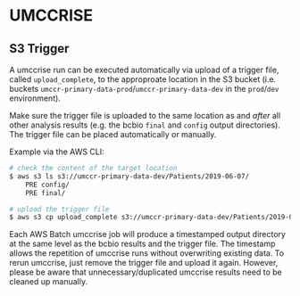 # UMCCRISE

## S3 Trigger
A umccrise run can be executed automatically via upload of a trigger file, called `upload_complete`, to the approproate location in the S3 bucket (i.e. buckets `umccr-primary-data-prod`/`umccr-primary-data-dev` in the `prod`/`dev` environment).

Make sure the trigger file is uploaded to the same location as and *after* all other analysis results (e.g. the bcbio `final` and `config` output directories). The trigger file can be placed automatically or manually.

Example via the AWS CLI:
```bash
# check the content of the target location
$ aws s3 ls s3://umccr-primary-data-dev/Patients/2019-06-07/
    PRE config/
    PRE final/

# upload the trigger file
$ aws s3 cp upload_complete s3://umccr-primary-data-dev/Patients/2019-06-07/
```

Each AWS Batch umccrise job will produce a timestamped output directory at the same level as the bcbio results and the trigger file. The timestamp allows the repetition of umccrise runs without overwriting existing data. To rerun umccrise, just remove the trigger file and upload it again. However, please be aware that unnecessary/duplicated umccrise results need to be cleaned up manually.
